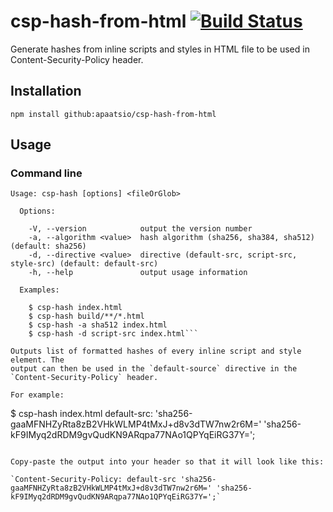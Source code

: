 # csp-hash-from-html [![Build Status](https://travis-ci.com/apaatsio/csp-hash-from-html.svg?branch=master)](https://travis-ci.com/apaatsio/csp-hash-from-html)

Generate hashes from inline scripts and styles in HTML file to be used in Content-Security-Policy header.

## Installation


`npm install github:apaatsio/csp-hash-from-html`


## Usage

### Command line


```
Usage: csp-hash [options] <fileOrGlob>

  Options:

    -V, --version            output the version number
    -a, --algorithm <value>  hash algorithm (sha256, sha384, sha512) (default: sha256)
    -d, --directive <value>  directive (default-src, script-src, style-src) (default: default-src)
    -h, --help               output usage information

  Examples:

    $ csp-hash index.html
    $ csp-hash build/**/*.html
    $ csp-hash -a sha512 index.html
    $ csp-hash -d script-src index.html```

Outputs list of formatted hashes of every inline script and style element. The 
output can then be used in the `default-source` directive in the 
`Content-Security-Policy` header.

For example:

```
$ csp-hash index.html
default-src: 'sha256-gaaMFNHZyRta8zB2VHkWLMP4tMxJ+d8v3dTW7nw2r6M=' 'sha256-kF9IMyq2dRDM9gvQudKN9ARqpa77NAo1QPYqEiRG37Y=';
```

Copy-paste the output into your header so that it will look like this:

`Content-Security-Policy: default-src 'sha256-gaaMFNHZyRta8zB2VHkWLMP4tMxJ+d8v3dTW7nw2r6M=' 'sha256-kF9IMyq2dRDM9gvQudKN9ARqpa77NAo1QPYqEiRG37Y=';`
